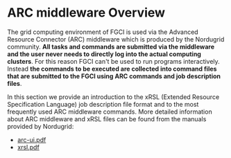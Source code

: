 # ARC middleware Overview

The grid computing environment of FGCI is used via the Advanced Resource
Connector (ARC) middleware which is produced by the Nordugrid community.
**All tasks and commands are submitted via the middleware and the user
never needs to directly log into the actual computing clusters**. For
this reason FGCI can't be used to run programs interactively. Instead
**the commands to be executed are collected into command files that are
submitted to the FGCI using ARC commands and job description files**.

In this section we provide an introduction to the xRSL (Extended
Resource Specification Language) job description file format and to the
most frequently used ARC middleware commands. More detailed information
about ARC middleware and xRSL files can be found from the manuals
provided by Nordugrid:

* [arc-ui.pdf](http://www.nordugrid.org/documents/arc-ui.pdf)
* [xrsl.pdf](http://www.nordugrid.org/documents/xrsl.pdf)
